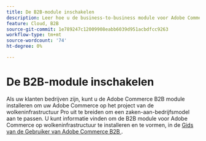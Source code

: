```yaml
---
title: De B2B-module inschakelen
description: Leer hoe u de business-to-business module voor Adobe Commerce kunt inschakelen voor cloudinfrastructuur.
feature: Cloud, B2B
source-git-commit: 1e789247c12009908eabb6039d951acbdfcc9263
workflow-type: tm+mt
source-wordcount: '74'
ht-degree: 0%

---
```


# De B2B-module inschakelen

Als uw klanten bedrijven zijn, kunt u de Adobe Commerce B2B module installeren om uw Adobe Commerce op het project van de wolkeninfrastructuur Pro uit te breiden om een zaken-aan-bedrijfsmodel aan te passen. U kunt informatie vinden om de B2B module voor Adobe Commerce op wolkeninfrastructuur te installeren en te vormen, in de [ Gids van de Gebruiker van Adobe Commerce B2B ](https://experienceleague.adobe.com/docs/commerce-admin/b2b/guide-overview.html?lang=nl-NL).

